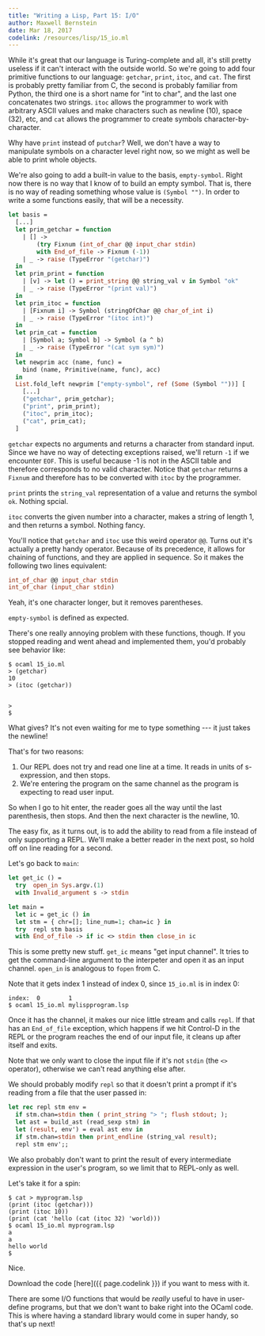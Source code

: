 ```yaml
---
title: "Writing a Lisp, Part 15: I/O"
author: Maxwell Bernstein
date: Mar 18, 2017
codelink: /resources/lisp/15_io.ml
---
```


While it's great that our language is Turing-complete and all, it's still
pretty useless if it can't interact with the outside world. So we're going to
add four primitive functions to our language: `getchar`, `print`, `itoc`, and
`cat`. The first is probably pretty familiar from C, the second is probably
familiar from Python, the third one is a short name for "int to char", and the
last one concatenates two strings. `itoc` allows the programmer to work with
arbitrary ASCII values and make characters such as newline (10), space (32),
etc, and `cat` allows the programmer to create symbols character-by-character.

Why have `print` instead of `putchar`? Well, we don't have a way to manipulate
symbols on a character level right now, so we might as well be able to print
whole objects.

We're also going to add a built-in value to the basis, `empty-symbol`. Right
now there is no way that I know of to build an empty symbol. That is, there is
no way of reading something whose value is `(Symbol "")`. In order to write a
some functions easily, that will be a necessity.

```ocaml
let basis =
  [...]
  let prim_getchar = function
    | [] ->
        (try Fixnum (int_of_char @@ input_char stdin)
        with End_of_file -> Fixnum (-1))
    | _ -> raise (TypeError "(getchar)")
  in
  let prim_print = function
    | [v] -> let () = print_string @@ string_val v in Symbol "ok"
    | _ -> raise (TypeError "(print val)")
  in
  let prim_itoc = function
    | [Fixnum i] -> Symbol (stringOfChar @@ char_of_int i)
    | _ -> raise (TypeError "(itoc int)")
  in
  let prim_cat = function
    | [Symbol a; Symbol b] -> Symbol (a ^ b)
    | _ -> raise (TypeError "(cat sym sym)")
  in
  let newprim acc (name, func) =
    bind (name, Primitive(name, func), acc)
  in
  List.fold_left newprim ["empty-symbol", ref (Some (Symbol ""))] [
    [...]
    ("getchar", prim_getchar);
    ("print", prim_print);
    ("itoc", prim_itoc);
    ("cat", prim_cat);
  ]
```

`getchar` expects no arguments and returns a character from standard input.
Since we have no way of detecting exceptions raised, we'll return `-1` if we
encounter `EOF`. This is useful because -1 is not in the ASCII table and
therefore corresponds to no valid character. Notice that `getchar` returns a
`Fixnum` and therefore has to be converted with `itoc` by the programmer.

`print` prints the `string_val` representation of a value and returns the
symbol `ok`. Nothing spcial.

`itoc` converts the given number into a character, makes a string of length 1,
and then returns a symbol. Nothing fancy.

You'll notice that `getchar` and `itoc` use this weird operator `@@`. Turns out
it's actually a pretty handy operator. Because of its precedence, it allows for
chaining of functions, and they are applied in sequence. So it makes the
following two lines equivalent:

```ocaml
int_of_char @@ input_char stdin
int_of_char (input_char stdin)
```

Yeah, it's one character longer, but it removes parentheses.

`empty-symbol` is defined as expected.

There's one really annoying problem with these functions, though. If you
stopped reading and went ahead and implemented them, you'd probably see
behavior like:

```
$ ocaml 15_io.ml 
> (getchar)
10
> (itoc (getchar))


> 
$
```

What gives? It's not even waiting for me to type something --- it just takes
the newline!

That's for two reasons:

1. Our REPL does not try and read one line at a time. It reads in units of
   s-expression, and then stops.
2. We're entering the program on the same channel as the program is expecting
   to read user input.

So when I go to hit enter, the reader goes all the way until the last
parenthesis, then stops. And then the next character is the newline, 10.

The easy fix, as it turns out, is to add the ability to read from a file
instead of only supporting a REPL. We'll make a better reader in the next post,
so hold off on line reading for a second.

Let's go back to `main`:

```ocaml
let get_ic () =
  try  open_in Sys.argv.(1)
  with Invalid_argument s -> stdin

let main =
  let ic = get_ic () in
  let stm = { chr=[]; line_num=1; chan=ic } in
  try  repl stm basis
  with End_of_file -> if ic <> stdin then close_in ic
```

This is some pretty new stuff. `get_ic` means "get input channel". It tries to
get the command-line argument to the interpeter and open it as an input
channel. `open_in` is analogous to `fopen` from C.

Note that it gets index 1 instead of index 0, since `15_io.ml` is in index 0:

```
index:  0        1
$ ocaml 15_io.ml mylispprogram.lsp
```

Once it has the channel, it makes our nice little stream and calls `repl`. If
that has an `End_of_file` exception, which happens if we hit Control-D in the
REPL or the program reaches the end of our input file, it cleans up after
itself and exits.

Note that we only want to close the input file if it's not `stdin` (the `<>`
operator), otherwise we can't read anything else after.

We should probably modify `repl` so that it doesn't print a prompt if it's
reading from a file that the user passed in:

```ocaml
let rec repl stm env =
  if stm.chan=stdin then ( print_string "> "; flush stdout; );
  let ast = build_ast (read_sexp stm) in
  let (result, env') = eval ast env in
  if stm.chan=stdin then print_endline (string_val result);
  repl stm env';;
```

We also probably don't want to print the result of every intermediate
expression in the user's program, so we limit that to REPL-only as well.

Let's take it for a spin:

```
$ cat > myprogram.lsp
(print (itoc (getchar)))
(print (itoc 10))
(print (cat 'hello (cat (itoc 32) 'world)))
$ ocaml 15_io.ml myprogram.lsp 
a
a
hello world
$
```

Nice.

Download the code [here]({{ page.codelink }}) if you want to mess with it.

There are some I/O functions that would be *really* useful to have in
user-define programs, but that we don't want to bake right into the OCaml code.
This is where having a standard library would come in super handy, so that's up
next!
